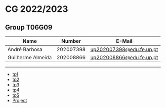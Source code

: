 # CG 2022/2023

## Group T06G09
| Name             | Number    | E-Mail             |
| ---------------- | --------- | ------------------ |
| André Barbosa         | 202007398 | up202007398@edu.fe.up.pt |
| Guilherme Almeida         | 202008866 | up202008866@edu.fe.up.pt |

----

  - [tp1](tp1/README.md)  
  - [tp2](tp2/README.md)
  - [tp3](tp3/README.md)
  - [tp4](tp4/README.md)
  - [tp5](tp5/README.md)
  - [Project](project/README.md)